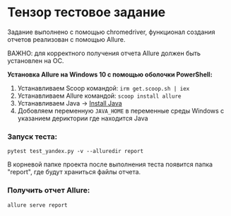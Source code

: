 # Тензор тестовое задание
Задание выполнено с помощью chromedriver, функционал создания отчетов реализован с помощью Allure.

ВАЖНО: для корректного получения отчета Allure должен быть установлен на ОС.

**Установка Allure на Windows 10 с помощью оболочки PowerShell:**
  1) Устанавливаем Scoop командой: `irm get.scoop.sh | iex`
  2) Устанавливаем Allure командой: `scoop install allure`
  3) Устанавливаем Java -> [Install Java](https://www.java.com/ru/download/)
  4) Добовляем переменную `JAVA_HOME` в переменные среды Windows с указанием дериктории где находится Java
  
  
### Запуск теста: 
`pytest test_yandex.py -v --alluredir report`

В корневой папке проекта после выполнения теста появится папка "report", где будут храниться файлы отчета.

### Получить отчет Allure: 
`allure serve report`

